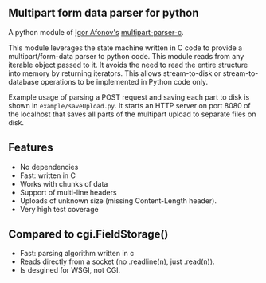 ## Multipart form data parser for python

A python module of [Igor Afonov's](http://iafonov.github.com) [multipart-parser-c](https://github.com/iafonov/multipart-parser-c).

This module leverages the state machine written in C 
code to provide a multipart/form-data parser to python code. 
This module reads from any iterable object passed to it. It avoids the 
need to read the entire structure into memory by returning iterators.
This allows stream-to-disk or stream-to-database operations to be
implemented in Python code only.

Example usage of parsing a POST request and saving
each part to disk is shown in `example/saveUpload.py`. It starts
an HTTP server on port 8080 of the localhost that saves all parts of the
multipart upload to separate files on disk.


## Features

* No dependencies
* Fast: written in C
* Works with chunks of data
* Support of multi-line headers
* Uploads of unknown size (missing Content-Length header).
* Very high test coverage

## Compared to cgi.FieldStorage()

* Fast: parsing algorithm written in c
* Reads directly from a socket (no .readline(n), just .read(n)).
* Is desgined for WSGI, not CGI.

